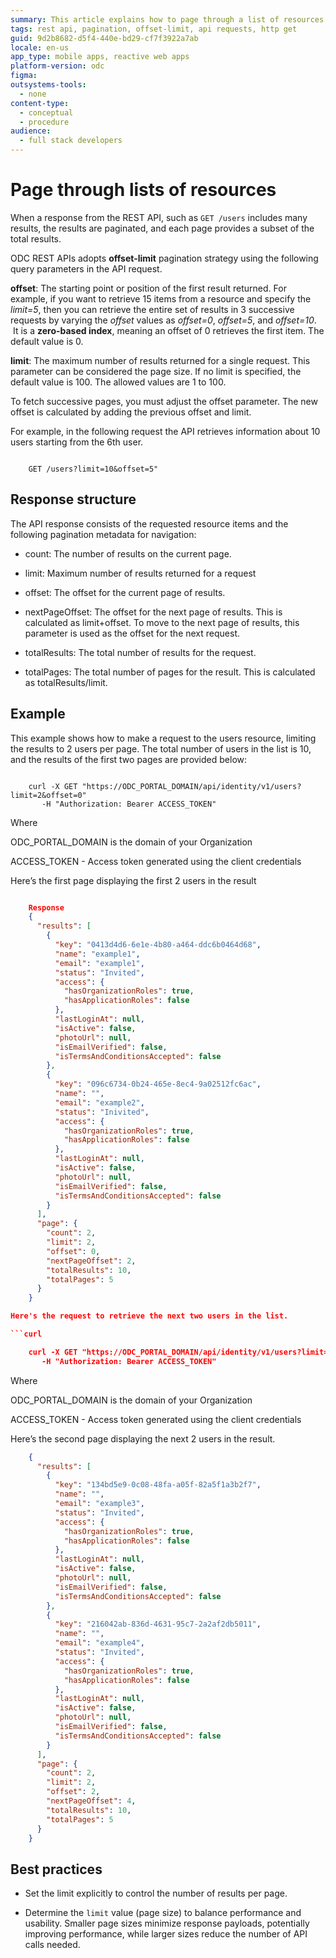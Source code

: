 ```yaml
---
summary: This article explains how to page through a list of resources retrieved in the API result.
tags: rest api, pagination, offset-limit, api requests, http get
guid: 9d2b8682-d5f4-440e-bd29-cf7f3922a7ab
locale: en-us
app_type: mobile apps, reactive web apps
platform-version: odc
figma:
outsystems-tools:
  - none
content-type:
  - conceptual
  - procedure
audience:
  - full stack developers
---
```


# Page through lists of resources

When a response from the REST API, such as `GET /users` includes many results, the results are paginated, and each page provides a subset of the total results.

ODC REST APIs adopts **offset-limit** pagination strategy using the following query parameters in the API request.

**offset**: The starting point or position of the first result returned. For example, if you want to retrieve 15 items from a resource and specify the _limit=5_, then you can retrieve the entire set of results in 3 successive requests by varying the _offset_ values as _offset=0_, _offset=5_, and _offset=10_.  It is a **zero-based index**, meaning an offset of 0 retrieves the first item. The default value is 0.

**limit**: The maximum number of results returned for a single request. This parameter can be considered the page size. If no limit is specified, the default value is 100. The allowed values are 1 to 100.

To fetch successive pages, you must adjust the offset parameter. The new offset is calculated by adding the previous offset and limit.

For example, in the following request the API retrieves information about 10 users starting from the 6th user.

```curl
   
    GET /users?limit=10&offset=5"

```

## Response structure

The API response consists of the requested resource items and the following pagination metadata for navigation:

- count: The number of results on the current page.

* limit: Maximum number of results returned for a request 

- offset: The offset for the current page of results.

* nextPageOffset: The offset for the next page of results. This is calculated as limit+offset. To move to the next page of results, this parameter is used as the offset for the next request.

- totalResults: The total number of results for the request.

* totalPages: The total number of pages for the result. This is calculated as totalResults/limit.

## Example

This example shows how to make a request to the users resource, limiting the results to 2 users per page. The total number of users in the list is 10, and the results of the first two pages are provided below:

```curl

    curl -X GET "https://ODC_PORTAL_DOMAIN/api/identity/v1/users?limit=2&offset=0"
       -H "Authorization: Bearer ACCESS_TOKEN"

```

Where 

ODC\_PORTAL\_DOMAIN is the domain of your Organization

ACCESS\_TOKEN - Access token generated using the client credentials

Here’s the first page displaying the first 2 users in the result

```json

    Response
    {
      "results": [
        {
          "key": "0413d4d6-6e1e-4b80-a464-ddc6b0464d68",
          "name": "example1",
          "email": "example1",
          "status": "Invited",
          "access": {
            "hasOrganizationRoles": true,
            "hasApplicationRoles": false
          },
          "lastLoginAt": null,
          "isActive": false,
          "photoUrl": null,
          "isEmailVerified": false,
          "isTermsAndConditionsAccepted": false
        },
        {
          "key": "096c6734-0b24-465e-8ec4-9a02512fc6ac",
          "name": "",
          "email": "example2",
          "status": "Inivited",
          "access": {
            "hasOrganizationRoles": true,
            "hasApplicationRoles": false
          },
          "lastLoginAt": null,
          "isActive": false,
          "photoUrl": null,
          "isEmailVerified": false,
          "isTermsAndConditionsAccepted": false
        }
      ],
      "page": {
        "count": 2,
        "limit": 2,
        "offset": 0,
        "nextPageOffset": 2,
        "totalResults": 10,
        "totalPages": 5
      }
    }

Here's the request to retrieve the next two users in the list.

```curl

    curl -X GET "https://ODC_PORTAL_DOMAIN/api/identity/v1/users?limit=2&offset=2"
       -H "Authorization: Bearer ACCESS_TOKEN"

```

Where 

ODC\_PORTAL\_DOMAIN is the domain of your Organization

ACCESS\_TOKEN - Access token generated using the client credentials


Here’s the second page displaying the next 2 users in the result.

```json
    {
      "results": [
        {
          "key": "134bd5e9-0c08-48fa-a05f-82a5f1a3b2f7",
          "name": "",
          "email": "example3",
          "status": "Invited",
          "access": {
            "hasOrganizationRoles": true,
            "hasApplicationRoles": false
          },
          "lastLoginAt": null,
          "isActive": false,
          "photoUrl": null,
          "isEmailVerified": false,
          "isTermsAndConditionsAccepted": false
        },
        {
          "key": "216042ab-836d-4631-95c7-2a2af2db5011",
          "name": "",
          "email": "example4",
          "status": "Invited",
          "access": {
            "hasOrganizationRoles": true,
            "hasApplicationRoles": false
          },
          "lastLoginAt": null,
          "isActive": false,
          "photoUrl": null,
          "isEmailVerified": false,
          "isTermsAndConditionsAccepted": false
        }
      ],
      "page": {
        "count": 2,
        "limit": 2,
        "offset": 2,
        "nextPageOffset": 4,
        "totalResults": 10,
        "totalPages": 5
      }
    }

```

## Best practices

* Set the limit explicitly to control the number of results per page.

* Determine the `limit` value (page size) to balance performance and usability. Smaller page sizes minimize response payloads, potentially improving performance, while larger sizes reduce the number of API calls needed.
